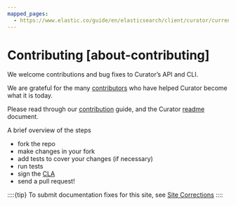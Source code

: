 ```yaml
---
mapped_pages:
  - https://www.elastic.co/guide/en/elasticsearch/client/curator/current/about-contributing.html
---
```


# Contributing [about-contributing]

We welcome contributions and bug fixes to Curator’s API and CLI.

We are grateful for the many [contributors](https://github.com/elastic/curator/blob/master/CONTRIBUTORS) who have helped Curator become what it is today.

Please read through our [contribution](https://github.com/elastic/curator/blob/master/CONTRIBUTING.md) guide, and the Curator [readme](https://github.com/elastic/curator/blob/master/README.rst) document.

A brief overview of the steps

* fork the repo
* make changes in your fork
* add tests to cover your changes (if necessary)
* run tests
* sign the [CLA](http://elastic.co/contributor-agreement/)
* send a pull request!

::::{tip}
To submit documentation fixes for this site, see [Site Corrections](/reference/site-corrections.md)
::::


